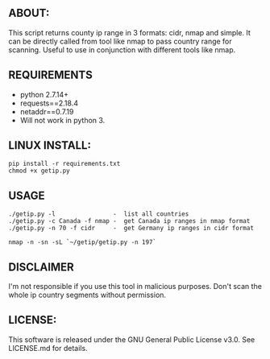 ## ABOUT:
This script returns county ip range in 3 formats: cidr, nmap and simple. It can be directly called from tool like nmap to pass country range for scanning. Useful to use in conjunction with different tools like nmap.

## REQUIREMENTS
- python 2.7.14+
- requests==2.18.4
- netaddr==0.7.19
- Will not work in python 3.

## LINUX INSTALL:
```
pip install -r requirements.txt
chmod +x getip.py
```

## USAGE
```
./getip.py -l	             -  list all countries
./getip.py -c Canada -f nmap -  get Canada ip ranges in nmap format
./getip.py -n 70 -f cidr	 -  get Germany ip ranges in cidr format

nmap -n -sn -sL `~/getip/getip.py -n 197`
```

## DISCLAIMER
I'm not responsible if you use this tool in malicious purposes. Don't scan the whole ip country segments without permission.

## LICENSE:
This software is released under the GNU General Public License v3.0. See LICENSE.md for details.
